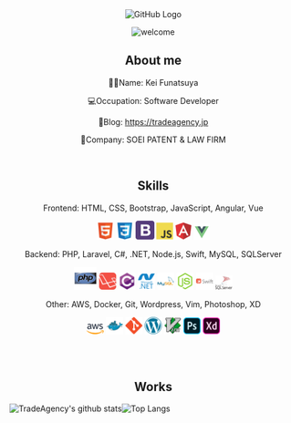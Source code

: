 <div align="center">
<img src="https://user-images.githubusercontent.com/45201545/99141222-83983780-268c-11eb-90eb-ba70d213d088.gif" alt="GitHub Logo" width="150" height="150" />

![welcome](https://user-images.githubusercontent.com/45201545/99147983-7436df80-26c8-11eb-9c63-3a2c981ce93f.gif)

<h2>About me</h2>

🦸‍♂️Name: Kei Funatsuya

💻Occupation: Software Developer

📖Blog: https://tradeagency.jp

🏢Company: SOEI PATENT & LAW FIRM 

<br>
<h2>Skills</h2>

Frontend: HTML, CSS, Bootstrap, JavaScript, Angular, Vue

<img src = 'https://github.com/funatsuya/funatsuya/blob/master/images/html.svg' width='30'/> <img src = 'https://github.com/funatsuya/funatsuya/blob/master/images/css.svg' width='30'/> <img src = 'https://github.com/funatsuya/funatsuya/blob/master/images/bootstrap.svg' width='33'/> <img src = 'https://github.com/funatsuya/funatsuya/blob/master/images/js.svg' width='30'/> <img src = 'https://github.com/funatsuya/funatsuya/blob/master/images/angular.svg' width='28'/> <img src = 'https://github.com/funatsuya/funatsuya/blob/master/images/vue.svg' width='28'/>

Backend: PHP, Laravel, C#, .NET, Node.js, Swift, MySQL, SQLServer

<img src = 'https://github.com/funatsuya/funatsuya/blob/master/images/php.svg' width='40'/> <img src = 'https://github.com/funatsuya/funatsuya/blob/master/images/laravel.svg' width='30'/> <img src = 'https://github.com/funatsuya/funatsuya/blob/master/images/csharp.svg' width='30'/> <img src = 'https://github.com/funatsuya/funatsuya/blob/master/images/microsoft-dotnet.svg' width='30'/> <img src = 'https://github.com/funatsuya/funatsuya/blob/master/images/mysql.svg' width='30'/> <img src = 'https://github.com/funatsuya/funatsuya/blob/master/images/node-js.svg' width='30'/> <img src = 'https://github.com/funatsuya/funatsuya/blob/master/images/swift.svg' width='30'/> <img src = 'https://github.com/funatsuya/funatsuya/blob/master/images/sql-server.svg' width='30'/>

Other: AWS, Docker, Git, Wordpress, Vim, Photoshop, XD

<img src = 'https://github.com/funatsuya/funatsuya/blob/master/images/aws.svg' width='30'/> <img src = 'https://github.com/funatsuya/funatsuya/blob/master/images/docker.svg' width='30'/> <img src = 'https://github.com/funatsuya/funatsuya/blob/master/images/git.svg' width='30'/> <img src = 'https://github.com/funatsuya/funatsuya/blob/master/images/wordpress.svg' width='30'/> <img src = 'https://github.com/funatsuya/funatsuya/blob/master/images/vim.svg' width='30'/> <img src = 'https://github.com/funatsuya/funatsuya/blob/master/images/adobe-photoshop.svg' width='30'/> <img src = 'https://github.com/funatsuya/funatsuya/blob/master/images/adobe-adobe-xd.svg' width='30'/>

<br>
<br>
<h2>Works</h2>

<a href="https://github.com/funatsuya/github-readme-stats">
<img align="left" src="https://github-readme-stats.vercel.app/api?username=funatsuya&count_private=true&theme=slateorange&bg_color=30,c9d6ff,e2e2e2&show_icons=true" alt="TradeAgency's github stats">
</a>
<a href="https://github.com/funatsuya/github-readme-stats">
<img align="left" src="https://github-readme-stats.vercel.app/api/top-langs/?username=funatsuya&theme=slateorange&bg_color=30,c9d6ff,e2e2e2&count_private=true" alt="Top Langs">
</a>

</div>
